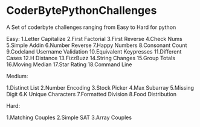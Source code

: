 # CoderBytePythonChallenges

A Set of coderbyte challenges ranging from Easy to Hard for python

Easy:
1.Letter Capitalize
2.First Factorial
3.First Reverse
4.Check Nums
5.Simple Addin
6.Number Reverse
7.Happy Numbers
8.Consonant Count
9.Codeland Username Validation
10.Equivalent Keypresses
11.Different Cases
12.H Distance
13.FizzBuzz
14.String Changes
15.Group Totals
16.Moving Median
17.Star Rating
18.Command Line

Medium:

1.Distinct List
2.Number Encoding
3.Stock Picker
4.Max Subarray
5.Missing Digit
6.K Unique Characters
7.Formatted Division
8.Food Distribution

Hard:

1.Matching Couples
2.Simple SAT
3.Array Couples
